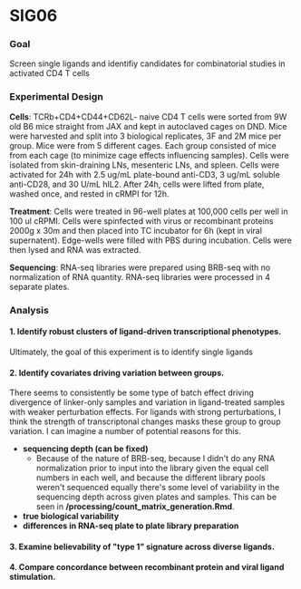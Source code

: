 # SIG06

### Goal
Screen single ligands and identifiy candidates for combinatorial studies in activated CD4 T cells

### Experimental Design
**Cells**: TCRb+CD4+CD44+CD62L- naive CD4 T cells were sorted from 9W old B6 mice straight from JAX and kept in autoclaved cages on DND. Mice were harvested and split into 3 biological replicates, 3F and 2M mice per group. Mice were from 5 different cages. Each group consisted of mice from each cage (to minimize cage effects influencing samples). Cells were isolated from skin-draining LNs, mesenteric LNs, and spleen. Cells were activated for 24h with 2.5 ug/mL plate-bound anti-CD3, 3 ug/mL soluble anti-CD28, and 30 U/mL hIL2. After 24h, cells were lifted from plate, washed once, and rested in cRMPI for 12h.

**Treatment**: Cells were treated in 96-well plates at 100,000 cells per well in 100 ul cRPMI. Cells were spinfected with virus or recombinant proteins 2000g x 30m and then placed into TC incubator for 6h (kept in viral supernatent). Edge-wells were filled with PBS during incubation. Cells were then lysed and RNA was extracted. 

**Sequencing**: RNA-seq libraries were prepared using BRB-seq with no normalization of RNA quantity. RNA-seq libraries were processed in 4 separate plates.

### Analysis
#### 1. Identify robust clusters of ligand-driven transcriptional phenotypes.
Ultimately, the goal of this experiment is to identify single ligands 
#### 2. Identify covariates driving variation between groups.
There seems to consistently be some type of batch effect driving divergence of linker-only samples and variation in ligand-treated samples with weaker perturbation effects. For ligands with strong perturbations, I think the strength of transcriptonal changes masks these group to group variation. I can imagine a number of potential reasons for this.
* **sequencing depth (can be fixed)**
  * Because of the nature of BRB-seq, because I didn't do any RNA normalization prior to input into the library given the equal cell numbers in each well, and because the different library pools weren't sequenced equally there's some level of variability in the sequencing depth across given plates and samples. This can be seen in **/processing/count_matrix_generation.Rmd**.
* **true biological variability**
* **differences in RNA-seq plate to plate library preparation**
#### 3. Examine believability of "type 1" signature across diverse ligands.
#### 4. Compare concordance between recombinant protein and viral ligand stimulation.

